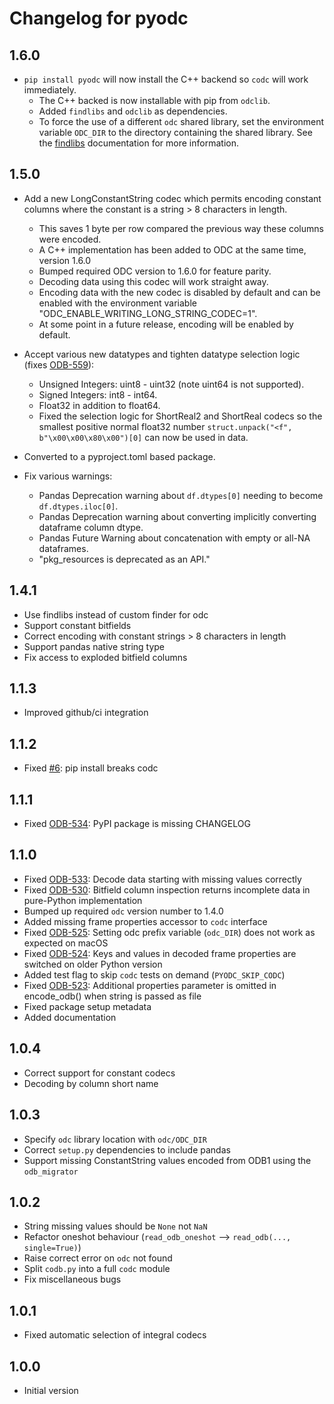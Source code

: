 
# Changelog for pyodc

## 1.6.0

* `pip install pyodc` will now install the C++ backend so `codc` will work immediately.
    * The C++ backed is now installable with pip from `odclib`.
    * Added `findlibs` and `odclib` as dependencies.
    * To force the use of a different `odc` shared library, set the environment variable `ODC_DIR` to the directory containing the shared library. See the [findlibs] documentation for more information.


## 1.5.0

* Add a new LongConstantString codec which permits encoding constant columns where the constant is a string > 8 characters in length.
    * This saves 1 byte per row compared the previous way these columns were encoded.
    * A C++ implementation has been added to ODC at the same time, version 1.6.0
    * Bumped required ODC version to 1.6.0 for feature parity.
    * Decoding data using this codec will work straight away.
    * Encoding data with the new codec is disabled by default and can be enabled with the environment variable "ODC_ENABLE_WRITING_LONG_STRING_CODEC=1".
    * At some point in a future release, encoding will be enabled by default.

* Accept various new datatypes and tighten datatype selection logic (fixes [ODB-559]):
    * Unsigned Integers: uint8 - uint32 (note uint64 is not supported).
    * Signed Integers: int8 - int64.
    * Float32 in addition to float64.
    * Fixed the selection logic for ShortReal2 and ShortReal codecs so the smallest positive normal float32 number `struct.unpack("<f", b"\x00\x00\x80\x00")[0]` can now be used in data.

* Converted to a pyproject.toml based package.

* Fix various warnings:
    * Pandas Deprecation warning about `df.dtypes[0]` needing to become `df.dtypes.iloc[0]`.
    * Pandas Deprecation warning about converting implicitly converting dataframe column dtype.
    * Pandas Future Warning about concatenation with empty or all-NA dataframes.
    * "pkg_resources is deprecated as an API."

## 1.4.1

* Use findlibs instead of custom finder for odc
* Support constant bitfields
* Correct encoding with constant strings > 8 characters in length
* Support pandas native string type
* Fix access to exploded bitfield columns

## 1.1.3

* Improved github/ci integration

## 1.1.2

* Fixed [#6]: pip install breaks codc

## 1.1.1

* Fixed [ODB-534]: PyPI package is missing CHANGELOG

## 1.1.0

* Fixed [ODB-533]: Decode data starting with missing values correctly
* Fixed [ODB-530]: Bitfield column inspection returns incomplete data in pure-Python implementation
* Bumped up required `odc` version number to 1.4.0
* Added missing frame properties accessor to `codc` interface
* Fixed [ODB-525]: Setting odc prefix variable (`odc_DIR`) does not work as expected on macOS
* Fixed [ODB-524]: Keys and values in decoded frame properties are switched on older Python version
* Added test flag to skip `codc` tests on demand (`PYODC_SKIP_CODC`)
* Fixed [ODB-523]: Additional properties parameter is omitted in encode_odb() when string is passed as file
* Fixed package setup metadata
* Added documentation

## 1.0.4

* Correct support for constant codecs
* Decoding by column short name

## 1.0.3

* Specify `odc` library location with `odc/ODC_DIR`
* Correct `setup.py` dependencies to include pandas
* Support missing ConstantString values encoded from ODB1 using the `odb_migrator`

## 1.0.2

* String missing values should be `None` not `NaN`
* Refactor oneshot behaviour (`read_odb_oneshot` --> `read_odb(..., single=True)`)
* Raise correct error on `odc` not found
* Split `codb.py` into a full `codc` module
* Fix miscellaneous bugs

## 1.0.1

* Fixed automatic selection of integral codecs

## 1.0.0

* Initial version


[findlibs]: https://github.com/ecmwf/findlibs/
[#6]: https://github.com/ecmwf/pyodc/issues/6
[ODB-559]: https://jira.ecmwf.int/browse/ODB-559
[ODB-534]: https://jira.ecmwf.int/browse/ODB-534
[ODB-533]: https://jira.ecmwf.int/browse/ODB-533
[ODB-530]: https://jira.ecmwf.int/browse/ODB-530
[ODB-525]: https://jira.ecmwf.int/browse/ODB-525
[ODB-524]: https://jira.ecmwf.int/browse/ODB-524
[ODB-523]: https://jira.ecmwf.int/browse/ODB-523

